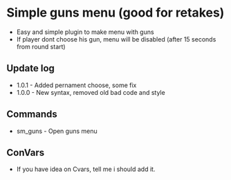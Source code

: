 # Simple guns menu (good for retakes)

* Easy and simple plugin to make menu with guns
* If player dont choose his gun, menu will be disabled (after 15 seconds from round start)

## Update log
* 1.0.1 - Added pernament choose, some fix
* 1.0.0 - New syntax, removed old bad code and style

## Commands  
* sm_guns - Open guns menu

## ConVars  
* If you have idea on Cvars, tell me i should add it.


